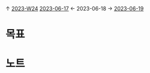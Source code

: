 
↑ [2023-W24](2023-W24.md)
[2023-06-17](2023-06-17.md) ← 2023-06-18 → [2023-06-19](2023-06-19.md)


# 목표



# 노트




